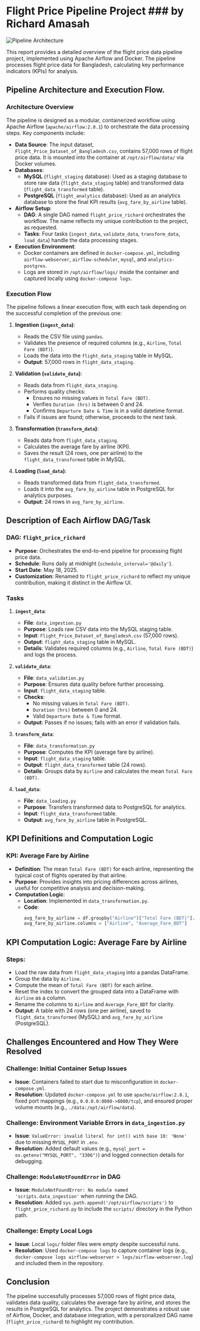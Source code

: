 #  Flight Price Pipeline Project ### by Richard Amasah

![Pipeline Architecture](Images/pipeline_architecture.png.jpeg)


This report provides a detailed overview of the flight price data pipeline project, implemented using Apache Airflow and Docker. The pipeline processes flight price data for Bangladesh, calculating key performance indicators (KPIs) for analysis.

## Pipeline Architecture and Execution Flow.

### Architecture Overview
The pipeline is designed as a modular, containerized workflow using Apache Airflow (`apache/airflow:2.8.1`) to orchestrate the data processing steps. Key components include:

- **Data Source**: The input dataset, `Flight_Price_Dataset_of_Bangladesh.csv`, contains 57,000 rows of flight price data. It is mounted into the container at `/opt/airflow/data/` via Docker volumes.
- **Databases**:
  - **MySQL** (`flight_staging` database): Used as a staging database to store raw data (`flight_data_staging` table) and transformed data (`flight_data_transformed` table).
  - **PostgreSQL** (`flight_analytics` database): Used as an analytics database to store the final KPI results (`avg_fare_by_airline` table).
- **Airflow Setup**:
  - **DAG**: A single DAG named `flight_price_richard` orchestrates the workflow. The name reflects my unique contribution to the project, as requested.
  - **Tasks**: Four tasks (`ingest_data`, `validate_data`, `transform_data`, `load_data`) handle the data processing stages.
- **Execution Environment**:
  - Docker containers are defined in `docker-compose.yml`, including `airflow-webserver`, `airflow-scheduler`, `mysql`, and `analytics-postgres`.
  - Logs are stored in `/opt/airflow/logs/` inside the container and captured locally using `docker-compose logs`.

### Execution Flow
The pipeline follows a linear execution flow, with each task depending on the successful completion of the previous one:

1. **Ingestion (`ingest_data`)**:
   - Reads the CSV file using `pandas`.
   - Validates the presence of required columns (e.g., `Airline`, `Total Fare (BDT)`).
   - Loads the data into the `flight_data_staging` table in MySQL.
   - **Output**: 57,000 rows in `flight_data_staging`.

2. **Validation (`validate_data`)**:
   - Reads data from `flight_data_staging`.
   - Performs quality checks:
     - Ensures no missing values in `Total Fare (BDT)`.
     - Verifies `Duration (hrs)` is between 0 and 24.
     - Confirms `Departure Date & Time` is in a valid datetime format.
   - Fails if issues are found; otherwise, proceeds to the next task.

3. **Transformation (`transform_data`)**:
   - Reads data from `flight_data_staging`.
   - Calculates the average fare by airline (KPI).
   - Saves the result (24 rows, one per airline) to the `flight_data_transformed` table in MySQL.

4. **Loading (`load_data`)**:
   - Reads transformed data from `flight_data_transformed`.
   - Loads it into the `avg_fare_by_airline` table in PostgreSQL for analytics purposes.
   - **Output**: 24 rows in `avg_fare_by_airline`.

## Description of Each Airflow DAG/Task

### DAG: `flight_price_richard`
- **Purpose**: Orchestrates the end-to-end pipeline for processing flight price data.
- **Schedule**: Runs daily at midnight (`schedule_interval='@daily'`).
- **Start Date**: May 18, 2025.
- **Customization**: Renamed to `flight_price_richard` to reflect my unique contribution, making it distinct in the Airflow UI.

### Tasks
1. **`ingest_data`**:
   - **File**: `data_ingestion.py`
   - **Purpose**: Loads raw CSV data into the MySQL staging table.
   - **Input**: `Flight_Price_Dataset_of_Bangladesh.csv` (57,000 rows).
   - **Output**: `flight_data_staging` table in MySQL.
   - **Details**: Validates required columns (e.g., `Airline`, `Total Fare (BDT)`) and logs the process.

2. **`validate_data`**:
   - **File**: `data_validation.py`
   - **Purpose**: Ensures data quality before further processing.
   - **Input**: `flight_data_staging` table.
   - **Checks**:
     - No missing values in `Total Fare (BDT)`.
     - `Duration (hrs)` between 0 and 24.
     - Valid `Departure Date & Time` format.
   - **Output**: Passes if no issues; fails with an error if validation fails.

3. **`transform_data`**:
   - **File**: `data_transformation.py`
   - **Purpose**: Computes the KPI (average fare by airline).
   - **Input**: `flight_data_staging` table.
   - **Output**: `flight_data_transformed` table (24 rows).
   - **Details**: Groups data by `Airline` and calculates the mean `Total Fare (BDT)`.

4. **`load_data`**:
   - **File**: `data_loading.py`
   - **Purpose**: Transfers transformed data to PostgreSQL for analytics.
   - **Input**: `flight_data_transformed` table.
   - **Output**: `avg_fare_by_airline` table in PostgreSQL.

## KPI Definitions and Computation Logic

### KPI: Average Fare by Airline
- **Definition**: The mean `Total Fare (BDT)` for each airline, representing the typical cost of flights operated by that airline.
- **Purpose**: Provides insights into pricing differences across airlines, useful for competitive analysis and decision-making.
- **Computation Logic**:
  - **Location**: Implemented in `data_transformation.py`.
  - **Code**:
    ```python
    avg_fare_by_airline = df.groupby("Airline")["Total Fare (BDT)"].mean().reset_index()
    avg_fare_by_airline.columns = ["Airline", "Average_Fare_BDT"]


## KPI Computation Logic: Average Fare by Airline

### Steps:
- Load the raw data from `flight_data_staging` into a pandas DataFrame.
- Group the data by `Airline`.
- Compute the mean of `Total Fare (BDT)` for each airline.
- Reset the index to convert the grouped data into a DataFrame with `Airline` as a column.
- Rename the columns to `Airline` and `Average_Fare_BDT` for clarity.
- **Output**: A table with 24 rows (one per airline), saved to `flight_data_transformed` (MySQL) and `avg_fare_by_airline` (PostgreSQL).

## Challenges Encountered and How They Were Resolved

### Challenge: Initial Container Setup Issues
- **Issue**: Containers failed to start due to misconfiguration in `docker-compose.yml`.
- **Resolution**: Updated `docker-compose.yml` to use `apache/airflow:2.8.1`, fixed port mappings (e.g., `0.0.0.0:8080->8080/tcp`), and ensured proper volume mounts (e.g., `./data:/opt/airflow/data`).

### Challenge: Environment Variable Errors in `data_ingestion.py`
- **Issue**: `ValueError: invalid literal for int() with base 10: 'None'` due to missing `MYSQL_PORT` in `.env`.
- **Resolution**: Added default values (e.g., `mysql_port = os.getenv("MYSQL_PORT", "3306")`) and logged connection details for debugging.

### Challenge: `ModuleNotFoundError` in DAG
- **Issue**: `ModuleNotFoundError: No module named 'scripts.data_ingestion'` when running the DAG.
- **Resolution**: Added `sys.path.append('/opt/airflow/scripts')` to `flight_price_richard.py` to include the `scripts/` directory in the Python path.

### Challenge: Empty Local Logs
- **Issue**: Local `logs/` folder files were empty despite successful runs.
- **Resolution**: Used `docker-compose logs` to capture container logs (e.g., `docker-compose logs airflow-webserver > logs/airflow-webserver.log`) and included them in the repository.

## Conclusion
The pipeline successfully processes 57,000 rows of flight price data, validates data quality, calculates the average fare by airline, and stores the results in PostgreSQL for analytics. The project demonstrates a robust use of Airflow, Docker, and database integration, with a personalized DAG name (`flight_price_richard`) to highlight my contribution.